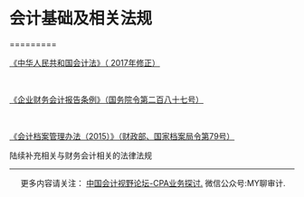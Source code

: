 ﻿# 会计基础及相关法规
=========

  

[《中华人民共和国会计法》（ 2017年修正）](docs/1.0/204.md)

 

[《企业财务会计报告条例》（国务院令第二百八十七号）](docs/1.0/205.md)

 

[《会计档案管理办法（2015）》（财政部、国家档案局令第79号）](docs/1.0/206.md)

陆续补充相关与财务会计相关的法律法规

* * *

     更多内容请关注： [中国会计视野论坛-CPA业务探讨.](https://bbs.esnai.com/thread-5354530-1-3.html) 微信公众号:MY聊审计.